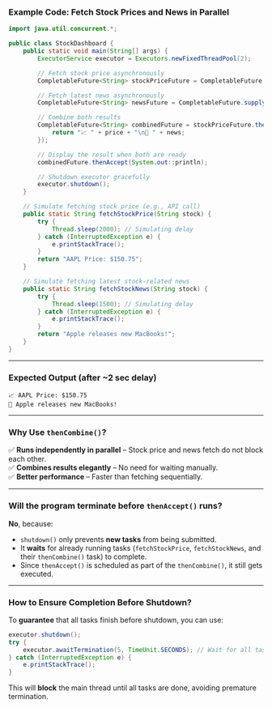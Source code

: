 ### **Example Code: Fetch Stock Prices and News in Parallel**  
```java
import java.util.concurrent.*;

public class StockDashboard {
    public static void main(String[] args) {
        ExecutorService executor = Executors.newFixedThreadPool(2);

        // Fetch stock price asynchronously
        CompletableFuture<String> stockPriceFuture = CompletableFuture.supplyAsync(() -> fetchStockPrice("AAPL"), executor);

        // Fetch latest news asynchronously
        CompletableFuture<String> newsFuture = CompletableFuture.supplyAsync(() -> fetchStockNews("AAPL"), executor);

        // Combine both results
        CompletableFuture<String> combinedFuture = stockPriceFuture.thenCombine(newsFuture, (price, news) -> {
            return "📈 " + price + "\n📰 " + news;
        });

        // Display the result when both are ready
        combinedFuture.thenAccept(System.out::println);

        // Shutdown executor gracefully
        executor.shutdown();
    }

    // Simulate fetching stock price (e.g., API call)
    public static String fetchStockPrice(String stock) {
        try {
            Thread.sleep(2000); // Simulating delay
        } catch (InterruptedException e) {
            e.printStackTrace();
        }
        return "AAPL Price: $150.75";
    }

    // Simulate fetching latest stock-related news
    public static String fetchStockNews(String stock) {
        try {
            Thread.sleep(1500); // Simulating delay
        } catch (InterruptedException e) {
            e.printStackTrace();
        }
        return "Apple releases new MacBooks!";
    }
}
```

---

### **Expected Output (after ~2 sec delay)**  
```
📈 AAPL Price: $150.75
📰 Apple releases new MacBooks!
```

---

### **Why Use `thenCombine()`?**  
✅ **Runs independently in parallel** – Stock price and news fetch do not block each other.  
✅ **Combines results elegantly** – No need for waiting manually.  
✅ **Better performance** – Faster than fetching sequentially.  

---

### **Will the program terminate before `thenAccept()` runs?**
**No**, because:
- `shutdown()` only prevents **new tasks** from being submitted.  
- It **waits** for already running tasks (`fetchStockPrice`, `fetchStockNews`, and their `thenCombine()` task) to complete.  
- Since `thenAccept()` is scheduled as part of the `thenCombine()`, it still gets executed.

---

### **How to Ensure Completion Before Shutdown?**
To **guarantee** that all tasks finish before shutdown, you can use:
```java
executor.shutdown();
try {
    executor.awaitTermination(5, TimeUnit.SECONDS); // Wait for all tasks to finish
} catch (InterruptedException e) {
    e.printStackTrace();
}
```
This will **block** the main thread until all tasks are done, avoiding premature termination.
